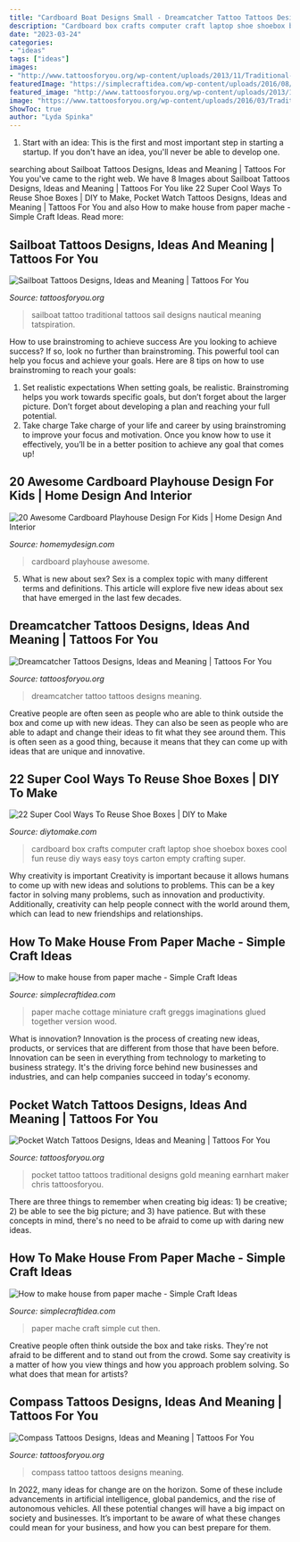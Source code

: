 ```yaml
---
title: "Cardboard Boat Designs Small - Dreamcatcher Tattoo Tattoos Designs Meaning"
description: "Cardboard box crafts computer craft laptop shoe shoebox boxes cool fun reuse diy ways easy toys carton empty crafting super"
date: "2023-03-24"
categories:
- "ideas"
tags: ["ideas"]
images:
- "http://www.tattoosforyou.org/wp-content/uploads/2013/11/Traditional-Pocket-Watch-Tattoo.jpg"
featuredImage: "https://simplecraftidea.com/wp-content/uploads/2016/08/82-9-768x1024-1.jpg"
featured_image: "http://www.tattoosforyou.org/wp-content/uploads/2013/11/Traditional-Pocket-Watch-Tattoo.jpg"
image: "https://www.tattoosforyou.org/wp-content/uploads/2016/03/Traditional-Sailboat-Tattoo.jpg"
ShowToc: true
author: "Lyda Spinka"
---
```



1. Start with an idea: This is the first and most important step in starting a startup. If you don't have an idea, you'll never be able to develop one. 

	

		
searching about Sailboat Tattoos Designs, Ideas and Meaning | Tattoos For You you've came to the right web. We have 8 Images about Sailboat Tattoos Designs, Ideas and Meaning | Tattoos For You like 22 Super Cool Ways To Reuse Shoe Boxes | DIY to Make, Pocket Watch Tattoos Designs, Ideas and Meaning | Tattoos For You and also How to make house from paper mache - Simple Craft Ideas. Read more:
		
    
## Sailboat Tattoos Designs, Ideas And Meaning | Tattoos For You

<img loading=lazy src="https://www.tattoosforyou.org/wp-content/uploads/2016/03/Traditional-Sailboat-Tattoo.jpg" onerror="this.onerror=null;this.src='https://tse4.mm.bing.net/th?id=OIP.fCKCDWF0Ll5qYwWgsDsVqAHaHZ&amp;pid=15.1';" alt="Sailboat Tattoos Designs, Ideas and Meaning | Tattoos For You">

_Source: tattoosforyou.org_

>sailboat tattoo traditional tattoos sail designs nautical meaning tatspiration. 

	

How to use brainstroming to achieve success
Are you looking to achieve success? If so, look no further than brainstroming. This powerful tool can help you focus and achieve your goals. Here are 8 tips on how to use brainstroming to reach your goals: 
1. Set realistic expectations 
When setting goals, be realistic. Brainstroming helps you work towards specific goals, but don’t forget about the larger picture. Don’t forget about developing a plan and reaching your full potential. 
2. Take charge 
Take charge of your life and career by using brainstroming to improve your focus and motivation. Once you know how to use it effectively, you’ll be in a better position to achieve any goal that comes up! 

    
## 20 Awesome Cardboard Playhouse Design For Kids | Home Design And Interior

<img loading=lazy src="http://homemydesign.com/wp-content/uploads/2018/03/red-cardboard-kids-playhouse-for-christmas.jpg" onerror="this.onerror=null;this.src='https://tse2.mm.bing.net/th?id=OIP.m7XZy8BwUmPwDKZpk0n24wHaJ4&amp;pid=15.1';" alt="20 Awesome Cardboard Playhouse Design For Kids | Home Design And Interior">

_Source: homemydesign.com_

>cardboard playhouse awesome. 

	

5. What is new about sex?
Sex is a complex topic with many different terms and definitions. This article will explore five new ideas about sex that have emerged in the last few decades.

    
## Dreamcatcher Tattoos Designs, Ideas And Meaning | Tattoos For You

<img loading=lazy src="https://www.tattoosforyou.org/wp-content/uploads/2013/09/Small-Dreamcatcher-Tattoo.jpg" onerror="this.onerror=null;this.src='https://tse2.mm.bing.net/th?id=OIP.Q6AV3ULSeOHsuD5KJxDu1AHaLE&amp;pid=15.1';" alt="Dreamcatcher Tattoos Designs, Ideas and Meaning | Tattoos For You">

_Source: tattoosforyou.org_

>dreamcatcher tattoo tattoos designs meaning. 

	

Creative people are often seen as people who are able to think outside the box and come up with new ideas. They can also be seen as people who are able to adapt and change their ideas to fit what they see around them. This is often seen as a good thing, because it means that they can come up with ideas that are unique and innovative.

    
## 22 Super Cool Ways To Reuse Shoe Boxes | DIY To Make

<img loading=lazy src="http://www.diytomake.com/wp-content/uploads/2016/08/Cardboard-Box-crafts-computer.jpg" onerror="this.onerror=null;this.src='https://tse4.mm.bing.net/th?id=OIP.7mb_Gix2ONuLb_wZbcCvigHaE8&amp;pid=15.1';" alt="22 Super Cool Ways To Reuse Shoe Boxes | DIY to Make">

_Source: diytomake.com_

>cardboard box crafts computer craft laptop shoe shoebox boxes cool fun reuse diy ways easy toys carton empty crafting super. 

	

Why creativity is important
Creativity is important because it allows humans to come up with new ideas and solutions to problems. This can be a key factor in solving many problems, such as innovation and productivity. Additionally, creativity can help people connect with the world around them, which can lead to new friendships and relationships.

    
## How To Make House From Paper Mache - Simple Craft Ideas

<img loading=lazy src="https://simplecraftidea.com/wp-content/uploads/2016/08/82-9-768x1024-1.jpg" onerror="this.onerror=null;this.src='https://tse2.mm.bing.net/th?id=OIP.k4sh3I0T22lCYZ9iVQ201QHaJ4&amp;pid=15.1';" alt="How to make house from paper mache - Simple Craft Ideas">

_Source: simplecraftidea.com_

>paper mache cottage miniature craft greggs imaginations glued together version wood. 

	

What is innovation?
Innovation is the process of creating new ideas, products, or services that are different from those that have been before. Innovation can be seen in everything from technology to marketing to business strategy. It's the driving force behind new businesses and industries, and can help companies succeed in today's economy.

    
## Pocket Watch Tattoos Designs, Ideas And Meaning | Tattoos For You

<img loading=lazy src="http://www.tattoosforyou.org/wp-content/uploads/2013/11/Traditional-Pocket-Watch-Tattoo.jpg" onerror="this.onerror=null;this.src='https://tse2.mm.bing.net/th?id=OIP.HqFWQlqhqZLSYU3wX-ztAQHaJ-&amp;pid=15.1';" alt="Pocket Watch Tattoos Designs, Ideas and Meaning | Tattoos For You">

_Source: tattoosforyou.org_

>pocket tattoo tattoos traditional designs gold meaning earnhart maker chris tattoosforyou. 

	

There are three things to remember when creating big ideas: 1) be creative; 2) be able to see the big picture; and 3) have patience. But with these concepts in mind, there's no need to be afraid to come up with daring new ideas.

    
## How To Make House From Paper Mache - Simple Craft Ideas

<img loading=lazy src="https://simplecraftidea.com/wp-content/uploads/2016/08/81-8-768x1024-1.jpg" onerror="this.onerror=null;this.src='https://tse1.mm.bing.net/th?id=OIP.KGtWz1uf3jsMnezK78TQTAHaJ4&amp;pid=15.1';" alt="How to make house from paper mache - Simple Craft Ideas">

_Source: simplecraftidea.com_

>paper mache craft simple cut then. 

	

Creative people often think outside the box and take risks. They're not afraid to be different and to stand out from the crowd. Some say creativity is a matter of how you view things and how you approach problem solving. So what does that mean for artists?

    
## Compass Tattoos Designs, Ideas And Meaning | Tattoos For You

<img loading=lazy src="http://www.tattoosforyou.org/wp-content/uploads/2013/09/Compass-Tattoo-Images-764x1024.jpg" onerror="this.onerror=null;this.src='https://tse3.mm.bing.net/th?id=OIP.GLMbrY62mVe6O6vxp_h6DgHaJ7&amp;pid=15.1';" alt="Compass Tattoos Designs, Ideas and Meaning | Tattoos For You">

_Source: tattoosforyou.org_

>compass tattoo tattoos designs meaning. 

	

In 2022, many ideas for change are on the horizon. Some of these include advancements in artificial intelligence, global pandemics, and the rise of autonomous vehicles. All these potential changes will have a big impact on society and businesses. It’s important to be aware of what these changes could mean for your business, and how you can best prepare for them.

